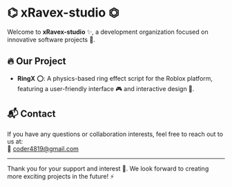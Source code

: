 # ⌬ xRavex-studio ⏣

Welcome to **xRavex-studio** ✨, a development organization focused on innovative software projects 🚀.

## 🔥 Our Project

- **RingX** ⭕: A physics-based ring effect script for the Roblox platform, featuring a user-friendly interface 🎮 and interactive design 🤝.

## 📬 Contact

If you have any questions or collaboration interests, feel free to reach out to us at:  
📧 coder4819@gmail.com

---

Thank you for your support and interest 🙏. We look forward to creating more exciting projects in the future! ⚡
